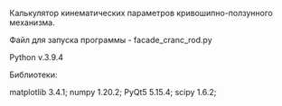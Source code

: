 Калькулятор кинематических параметров кривошипно-ползунного механизма.

Файл для запуска программы - facade_cranc_rod.py

Python v.3.9.4

Библиотеки:

matplotlib 3.4.1; numpy 1.20.2; PyQt5 5.15.4; scipy 1.6.2;
